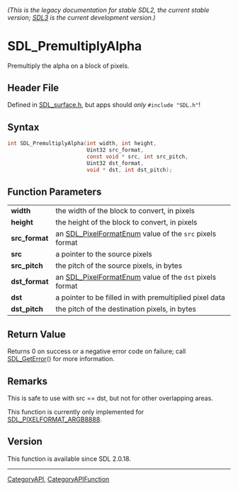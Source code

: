 ###### (This is the legacy documentation for stable SDL2, the current stable version; [SDL3](https://wiki.libsdl.org/SDL3/) is the current development version.)
# SDL_PremultiplyAlpha

Premultiply the alpha on a block of pixels.

## Header File

Defined in [SDL_surface.h](https://github.com/libsdl-org/SDL/blob/SDL2/include/SDL_surface.h), but apps should _only_ `#include "SDL.h"`!

## Syntax

```c
int SDL_PremultiplyAlpha(int width, int height,
                         Uint32 src_format,
                         const void * src, int src_pitch,
                         Uint32 dst_format,
                         void * dst, int dst_pitch);

```

## Function Parameters

|                    |                                                                                |
| ------------------ | ------------------------------------------------------------------------------ |
| **width**          | the width of the block to convert, in pixels                                   |
| **height**         | the height of the block to convert, in pixels                                  |
| **src_format**     | an [SDL_PixelFormatEnum](SDL_PixelFormatEnum) value of the `src` pixels format |
| **src**            | a pointer to the source pixels                                                 |
| **src_pitch**      | the pitch of the source pixels, in bytes                                       |
| **dst_format**     | an [SDL_PixelFormatEnum](SDL_PixelFormatEnum) value of the `dst` pixels format |
| **dst**            | a pointer to be filled in with premultiplied pixel data                        |
| **dst_pitch**      | the pitch of the destination pixels, in bytes                                  |

## Return Value

Returns 0 on success or a negative error code on failure; call
[SDL_GetError](SDL_GetError)() for more information.

## Remarks

This is safe to use with src == dst, but not for other overlapping areas.

This function is currently only implemented for
[SDL_PIXELFORMAT_ARGB8888](SDL_PIXELFORMAT_ARGB8888).

## Version

This function is available since SDL 2.0.18.

----
[CategoryAPI](CategoryAPI), [CategoryAPIFunction](CategoryAPIFunction)

